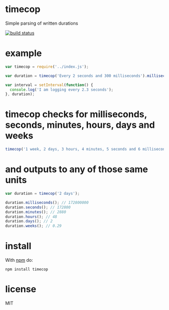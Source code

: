 # timecop

Simple parsing of written durations

[![build status](https://secure.travis-ci.org/timhudson/timecop.png)](http://travis-ci.org/timhudson/timecop)

# example

``` js
var timecop = require('../index.js');

var duration = timecop('Every 2 seconds and 300 milliseconds').milliseconds();

var interval = setInterval(function() {
  console.log('I am logging every 2.3 seconds');
}, duration);
```

# timecop checks for milliseconds, seconds, minutes, hours, days and weeks

``` js
timecop('1 week, 2 days, 3 hours, 4 minutes, 5 seconds and 6 milliseconds');
```

# and outputs to any of those same units

``` js
var duration = timecop('2 days');

duration.milliseconds(); // 172800000
duration.seconds(); // 172800
duration.minutes(); // 2880
duration.hours(); // 48
duration.days(); // 2
duration.weeks(); // 0.29
```

# install

With [npm](https://npmjs.org) do:

```
npm install timecop
```

# license

MIT